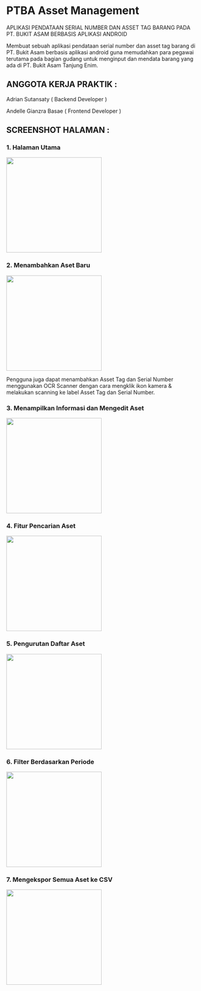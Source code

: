 # PTBA Asset Management

APLIKASI PENDATAAN SERIAL NUMBER DAN ASSET TAG BARANG PADA PT. BUKIT ASAM BERBASIS APLIKASI ANDROID

Membuat sebuah aplikasi pendataan serial number dan asset tag barang di PT. Bukit Asam berbasis aplikasi android guna memudahkan para pegawai terutama pada bagian gudang untuk menginput dan mendata barang yang ada di PT. Bukit Asam Tanjung Enim.

## ANGGOTA KERJA PRAKTIK :

Adrian Sutansaty ( Backend Developer )

Andelle Gianzra Basae ( Frontend Developer )

## SCREENSHOT HALAMAN :

### 1. Halaman Utama

<img src="https://i.ibb.co/B3N9hW2/1-Halaman-Utama-Daftar-Asset.jpg" width="250" />

### 2. Menambahkan Aset Baru

<img src="https://i.ibb.co/H45bZrw/2-Menambahkan-Aset-Baru.jpg" width="250" />

Pengguna juga dapat menambahkan Asset Tag dan Serial Number menggunakan OCR Scanner dengan cara mengklik ikon kamera & melakukan scanning ke label Asset Tag dan Serial Number.

### 3. Menampilkan Informasi dan Mengedit Aset

<img src="https://i.ibb.co/QpqLnbv/3-Menampilkan-Informasi-dan-Mengedit-Aset.jpg" width="250" />

### 4. Fitur Pencarian Aset

<img src="https://i.ibb.co/pyc2W9y/4-Fitur-Pencarian-Aset.jpg" width="250" />

### 5. Pengurutan Daftar Aset

<img src="https://i.ibb.co/QCkDwyR/5-Pengurutan-Daftar-Aset.jpg" width="250" />

### 6. Filter Berdasarkan Periode

<img src="https://i.ibb.co/gMmCNdP/6-Filter-Berdasarkan-Periode.jpg" width="250" />

### 7. Mengekspor Semua Aset ke CSV

<img src="https://i.ibb.co/h1jmxVq/7-Mengekspor-Semua-Aset-ke-CSV.jpg" width="250" />
